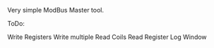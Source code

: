 Very simple ModBus Master tool. 

ToDo: 

Write Registers
Write multiple
Read Coils
Read Register
Log Window